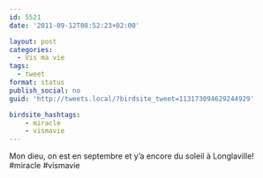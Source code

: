 ```yaml
---
id: 5521
date: '2011-09-12T08:52:23+02:00'

layout: post
categories:
  - Vis ma vie
tags:
  - tweet
format: status
publish_social: no
guid: 'http://tweets.local/?birdsite_tweet=113173094629244929'

birdsite_hashtags:
    - miracle
    - vismavie
---
```


Mon dieu, on est en septembre et y’a encore du soleil à Longlaville! #miracle #vismavie